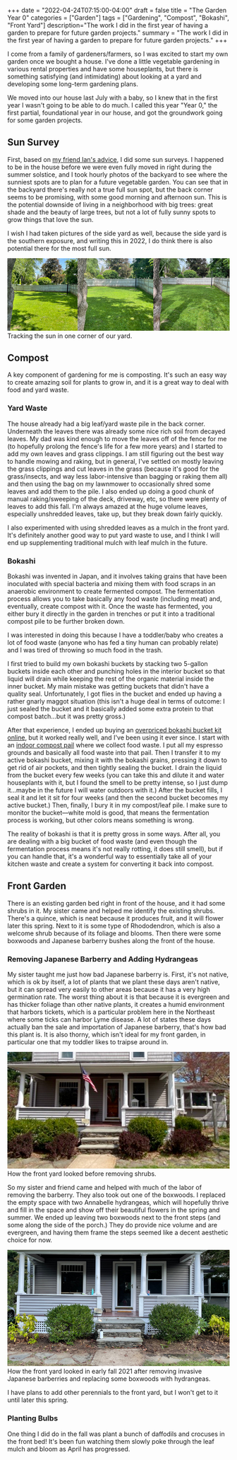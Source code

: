 +++
date = "2022-04-24T07:15:00-04:00"
draft = false
title = "The Garden Year 0"
categories = ["Garden"]
tags = ["Gardening", "Compost", "Bokashi", "Front Yard"]
description="The work I did in the first year of having a garden to prepare for future garden projects."
summary = "The work I did in the first year of having a garden to prepare for future garden projects."
+++

I come from a family of gardeners/farmers, so I was excited to start my own garden once we bought a house. I've done a little vegetable gardening in various rental properties and have some houseplants, but there is something satisfying (and intimidating) about looking at a yard and developing some long-term gardening plans.

We moved into our house last July with a baby, so I knew that in the first year I wasn't going to be able to do much. I called this year "Year 0," the first partial, foundational year in our house, and got the groundwork going for some garden projects.

## Sun Survey

First, based on [my friend Ian's advice](https://house.youngram.net/how-to-plan-a-garden-part-one.html), I did some sun surveys. I happened to be in the house before we were even fully moved in right during the summer solstice, and I took hourly photos of the backyard to see where the sunniest spots are to plan for a future vegetable garden. You can see that in the backyard there's really not a true full sun spot, but the back corner seems to be promising, with some good morning and afternoon sun. This is the potential downside of living in a neighborhood with big trees: great shade and the beauty of large trees, but not a lot of fully sunny spots to grow things that love the sun.

I wish I had taken pictures of the side yard as well, because the side yard is the southern exposure, and writing this in 2022, I do think there is also potential there for the most full sun.

<div class="text-center inline-image-container content-container-expanded">
  <img src="./sun-surveys.jpg" alt="Three images showing the changing sunlight in one corner of our yard." class="img-responsive img-center"></img>
  <div class="caption-container">
    <div class="inline-image-caption">Tracking the sun in one corner of our yard.</div>
  </div>
</div>

## Compost

A key component of gardening for me is composting. It's such an easy way to create amazing soil for plants to grow in, and it is a great way to deal with food and yard waste.

### Yard Waste

The house already had a big leaf/yard waste pile in the back corner. Underneath the leaves there was already some nice rich soil from decayed leaves. My dad was kind enough to move the leaves off of the fence for me (to hopefully prolong the fence's life for a few more years) and I started to add my own leaves and grass clippings. I am still figuring out the best way to handle mowing and raking, but in general, I've settled on mostly leaving the grass clippings and cut leaves in the grass (because it's good for the grass/insects, and way less labor-intensive than bagging or raking them all) and then using the bag on my lawnmower to occasionally shred some leaves and add them to the pile. I also ended up doing a good chunk of manual raking/sweeping of the deck, driveway, etc, so there were plenty of leaves to add this fall. I'm always amazed at the huge volume leaves, especially unshredded leaves, take up, but they break down fairly quickly.

I also experimented with using shredded leaves as a mulch in the front yard. It's definitely another good way to put yard waste to use, and I think I will end up supplementing traditional mulch with leaf mulch in the future.

### Bokashi

Bokashi was invented in Japan, and it involves taking grains that have been inoculated with special bacteria and mixing them with food scraps in an anaerobic environment to create fermented compost. The fermentation process allows you to take basically any food waste (including meat) and, eventually, create compost with it. Once the waste has fermented, you either bury it directly in the garden in trenches or put it into a traditional compost pile to be further broken down.

I was interested in doing this because I have a toddler/baby who creates a lot of food waste (anyone who has fed a tiny human can probably relate) and I was tired of throwing so much food in the trash.

I first tried to build my own bokashi buckets by stacking two 5-gallon buckets inside each other and punching holes in the interior bucket so that liquid will drain while keeping the rest of the organic material inside the inner bucket. My main mistake was getting buckets that didn't have a quality seal. Unfortunately, I got flies in the bucket and ended up having a rather gnarly maggot situation (this isn't a huge deal in terms of outcome: I just sealed the bucket and it basically added some extra protein to that compost batch...but it was pretty gross.)

After that experience, I ended up buying an [overpriced bokashi bucket kit online](https://amzn.to/3IrYznb), but it worked really well, and I've been using it ever since. I start with an [indoor compost pail](https://www.gardeners.com/buy/brushed-stainless-steel-compost-pail/38-560.html) where we collect food waste. I put all my espresso grounds and basically all food waste into that pail. Then I transfer it to my active bokashi bucket, mixing it with the bokashi grains, pressing it down to get rid of air pockets, and then tightly sealing the bucket. I drain the liquid from the bucket every few weeks (you can take this and dilute it and water houseplants with it, but I found the smell to be pretty intense, so I just dump it...maybe in the future I will water outdoors with it.) After the bucket fills, I seal it and let it sit for four weeks (and then the second bucket becomes my active bucket.) Then, finally, I bury it in my compost/leaf pile. I make sure to monitor the bucket––white mold is good, that means the fermentation process is working, but other colors means something is wrong.

The reality of bokashi is that it is pretty gross in some ways. After all, you are dealing with a big bucket of food waste (and even though the fermentation process means it's not really rotting, it does still smell), but if you can handle that, it's a wonderful way to essentially take all of your kitchen waste and create a system for converting it back into compost.

## Front Garden

There is an existing garden bed right in front of the house, and it had some shrubs in it. My sister came and helped me identify the existing shrubs. There's a quince, which is neat because it produces fruit, and it will flower later this spring. Next to it is some type of Rhododendron, which is also a welcome shrub because of its foliage and blooms. Then there were some boxwoods and Japanese barberry bushes along the front of the house.

### Removing Japanese Barberry and Adding Hydrangeas

My sister taught me just how bad Japanese barberry is. First, it's not native, which is ok by itself, a lot of plants that we plant these days aren't native, but it can spread very easily to other areas because it has a very high germination rate. The worst thing about it is that because it is evergreen and has thicker foliage than other native plants, it creates a humid environment that harbors tickets, which is a particular problem here in the Northeast where some ticks can harbor Lyme disease. A lot of states these days actually ban the sale and importation of Japanese barberry, that's how bad this plant is. It is also thorny, which isn't ideal for my front garden, in particular one that my toddler likes to traipse around in.

<div class="text-center inline-image-container">
  <img src="./old-front-yard.jpg" alt="The front yard before removing shrubs." class="img-responsive img-center"></img>
  <div class="caption-container">
    <div class="inline-image-caption">How the front yard looked before removing shrubs.</div>
  </div>
</div>

So my sister and friend came and helped with much of the labor of removing the barberry. They also took out one of the boxwoods. I replaced the empty space with two Annabelle hydrangeas, which will hopefully thrive and fill in the space and show off their beautiful flowers in the spring and summer. We ended up leaving two boxwoods next to the front steps (and some along the side of the porch.) They do provide nice volume and are evergreen, and having them frame the steps seemed like a decent aesthetic choice for now.

<div class="text-center inline-image-container">
  <img src="./front-yard-shrubs-removed.jpg" alt="How the front yard looked after removing invasive Japanese barberries and replacing some boxwoods with hydrangeas." class="img-responsive img-center"></img>
  <div class="caption-container">
    <div class="inline-image-caption">How the front yard looked in early fall 2021 after removing invasive Japanese barberries and replacing some boxwoods with hydrangeas.</div>
  </div>
</div>

I have plans to add other perennials to the front yard, but I won't get to it until later this spring.

### Planting Bulbs

One thing I did do in the fall was plant a bunch of daffodils and crocuses in the front bed! It's been fun watching them slowly poke through the leaf mulch and bloom as April has progressed.
